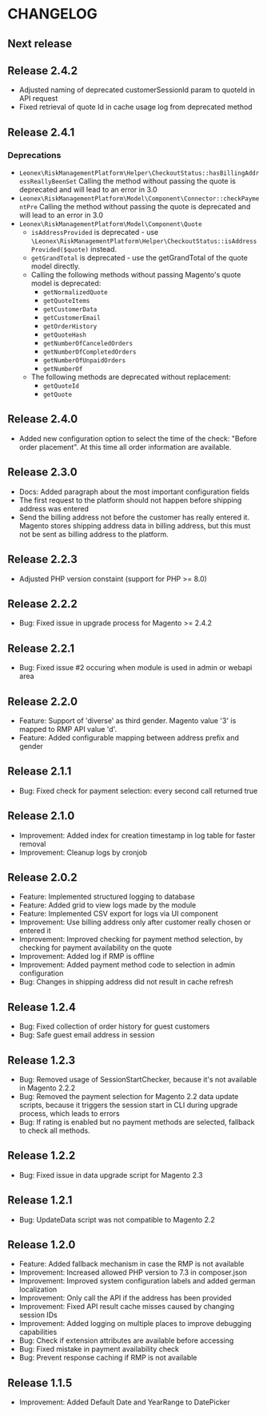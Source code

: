 CHANGELOG
=========

Next release
------------


Release 2.4.2
-------------
* Adjusted naming of deprecated customerSessionId param to quoteId in API request
* Fixed retrieval of quote Id in cache usage log from deprecated method


Release 2.4.1
-------------

### Deprecations

* `Leonex\RiskManagementPlatform\Helper\CheckoutStatus::hasBillingAddressReallyBeenSet`
  Calling the method without passing the quote is deprecated and will lead to an error in 3.0
* `Leonex\RiskManagementPlatform\Model\Component\Connector::checkPaymentPre`
  Calling the method without passing the quote is deprecated and will lead to an error in 3.0
* `Leonex\RiskManagementPlatform\Model\Component\Quote`
  * `isAddressProvided` is deprecated - use `\Leonex\RiskManagementPlatform\Helper\CheckoutStatus::isAddressProvided($quote)` instead.
  * `getGrandTotal` is deprecated - use the getGrandTotal of the quote model directly.
  * Calling the following methods without passing Magento's quote model is deprecated:
    * `getNormalizedQuote`
    * `getQuoteItems`
    * `getCustomerData`
    * `getCustomerEmail`
    * `getOrderHistory`
    * `getQuoteHash`
    * `getNumberOfCanceledOrders`
    * `getNumberOfCompletedOrders`
    * `getNumberOfUnpaidOrders`
    * `getNumberOf`
  * The following methods are deprecated without replacement:
    * `getQuoteId`
    * `getQuote`

Release 2.4.0
-------------

* Added new configuration option to select the time of the check:
  "Before order placement". At this time all order information are available.


Release 2.3.0
-------------

* Docs: Added paragraph about the most important configuration fields
* The first request to the platform should not happen before shipping
  address was entered
* Send the billing address not before the customer has really entered it.
  Magento stores shipping address data in billing address, but this must
  not be sent as billing address to the platform.


Release 2.2.3
-------------

* Adjusted PHP version constaint (support for PHP >= 8.0)


Release 2.2.2
-------------

* Bug: Fixed issue in upgrade process for Magento >= 2.4.2


Release 2.2.1
-------------

* Bug: Fixed issue #2 occuring when module is used in admin or webapi area

Release 2.2.0
-------------

* Feature: Support of 'diverse' as third gender. Magento value '3' is mapped
  to RMP API value 'd'.
* Feature: Added configurable mapping between address prefix and gender


Release 2.1.1
-------------

* Bug: Fixed check for payment selection: every second call returned true


Release 2.1.0
-------------

* Improvement: Added index for creation timestamp in log table for faster removal
* Improvement: Cleanup logs by cronjob


Release 2.0.2
-------------

* Feature: Implemented structured logging to database
* Feature: Added grid to view logs made by the module
* Feature: Implemented CSV export for logs via UI component
* Improvement: Use billing address only after customer really chosen or entered it
* Improvement: Improved checking for payment method selection, by checking for
  payment availability on the quote
* Improvement: Added log if RMP is offline
* Improvement: Added payment method code to selection in admin configuration
* Bug: Changes in shipping address did not result in cache refresh


Release 1.2.4
-------------

* Bug: Fixed collection of order history for guest customers
* Bug: Safe guest email address in session


Release 1.2.3
-------------

* Bug: Removed usage of SessionStartChecker, because it's not available in Magento 2.2.2
* Bug: Removed the payment selection for Magento 2.2 data update scripts, because
  it triggers the session start in CLI during upgrade process, which leads to errors
* Bug: If rating is enabled but no payment methods are selected, fallback to check
  all methods.


Release 1.2.2
-------------

* Bug: Fixed issue in data upgrade script for Magento 2.3


Release 1.2.1
-------------

* Bug: UpdateData script was not compatible to Magento 2.2


Release 1.2.0
-------------

* Feature: Added fallback mechanism in case the RMP is not available
* Improvement: Increased allowed PHP version to 7.3 in composer.json
* Improvement: Improved system configuration labels and added german localization
* Improvement: Only call the API if the address has been provided
* Improvement: Fixed API result cache misses caused by changing session IDs
* Improvement: Added logging on multiple places to improve debugging capabilities
* Bug: Check if extension attributes are available before accessing
* Bug: Fixed mistake in payment availability check
* Bug: Prevent response caching if RMP is not available


Release 1.1.5
-------------

* Improvement: Added Default Date and YearRange to DatePicker
